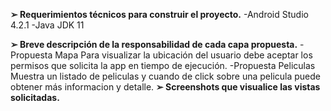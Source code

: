

**➢ Requerimientos técnicos para construir el proyecto.**
   -Android Studio 4.2.1
   -Java JDK 11

**➢ Breve descripción de la responsabilidad de cada capa propuesta.**
    -Propuesta Mapa
     Para visualizar la ubicación del usuario debe aceptar los permisos que solicita la app en tiempo de ejecución.
    -Propuesta Peliculas
     Muestra un listado de peliculas y cuando de click sobre una pelicula puede obtener más informacion y detalle.
**➢ Screenshots que visualice las vistas solicitadas.**
